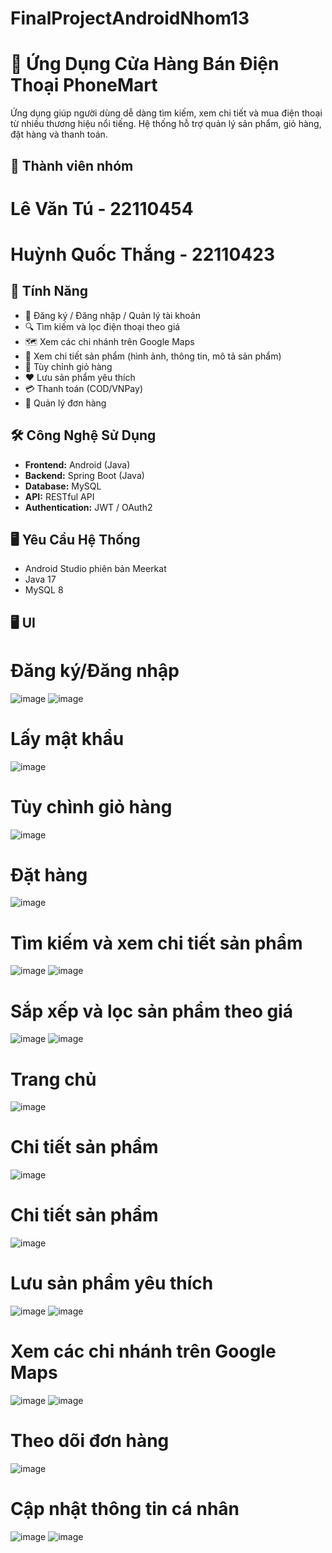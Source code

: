 # FinalProjectAndroidNhom13

# 📱 Ứng Dụng Cửa Hàng Bán Điện Thoại PhoneMart

Ứng dụng giúp người dùng dễ dàng tìm kiếm, xem chi tiết và mua điện thoại từ nhiều thương hiệu nổi tiếng. Hệ thống hỗ trợ quản lý sản phẩm, giỏ hàng, đặt hàng và thanh toán.

## 👥 Thành viên nhóm
# Lê Văn Tú - 22110454
# Huỳnh Quốc Thắng - 22110423

## 🚀 Tính Năng

- 👤 Đăng ký / Đăng nhập / Quản lý tài khoản
- 🔍 Tìm kiếm và lọc điện thoại theo giá
- 🗺️ Xem các chi nhánh trên Google Maps
- 📄 Xem chi tiết sản phẩm (hình ảnh, thông tin, mô tả sản phẩm)
- 🛒 Tùy chỉnh giỏ hàng
- ❤️ Lưu sản phẩm yêu thích
- 💳 Thanh toán (COD/VNPay)
- 🧾 Quản lý đơn hàng

## 🛠️ Công Nghệ Sử Dụng

- **Frontend:** Android (Java)
- **Backend:** Spring Boot (Java)
- **Database:** MySQL 
- **API:** RESTful API
- **Authentication:** JWT / OAuth2

## 🖥️ Yêu Cầu Hệ Thống

- Android Studio phiên bản Meerkat
- Java 17
- MySQL 8


## 🖥️ UI

# Đăng ký/Đăng nhập
![image](https://github.com/user-attachments/assets/ea602ba3-04db-46d4-944a-67d03d65f62a)
![image](https://github.com/user-attachments/assets/512aa23f-e1df-4735-84b8-b6e0096274f6)

# Lấy mật khẩu
![image](https://github.com/user-attachments/assets/401d94be-734a-4e64-a0d9-1fa9aff48dd2)

# Tùy chình giỏ hàng
![image](https://github.com/user-attachments/assets/633dc65f-ce39-4750-a577-5ab6877202d8)

# Đặt hàng
![image](https://github.com/user-attachments/assets/c239d5e1-9bea-47f9-8af1-935c2e92663f)

# Tìm kiếm và xem chi tiết sản phẩm
![image](https://github.com/user-attachments/assets/6d0130cd-3c12-4b4a-82d6-c31d9ec1a9ee)
![image](https://github.com/user-attachments/assets/f0439313-4d40-4301-9f2d-8c01119d3aa6)

# Sắp xếp và lọc sản phẩm theo giá
![image](https://github.com/user-attachments/assets/3f252f62-f383-4649-a6ca-d043d7a6364c)
![image](https://github.com/user-attachments/assets/e7760da2-78c5-4e97-b114-b55986d3735c)

# Trang chủ
![image](https://github.com/user-attachments/assets/c80d1169-2f16-4bbf-bcc6-ddb403dacb2f)

# Chi tiết sản phẩm
![image](https://github.com/user-attachments/assets/3c443e65-0fcf-4324-870d-19a82ed29df7)

# Chi tiết sản phẩm
![image](https://github.com/user-attachments/assets/0c8066eb-ee7f-42ed-9006-cb893e58a8fa)

# Lưu sản phẩm yêu thích
![image](https://github.com/user-attachments/assets/19e61abe-f69d-428e-b68b-30b3e32e4b3c)
![image](https://github.com/user-attachments/assets/5ad4075f-62b4-4ad8-9556-a81c5dc3a332)

# Xem các chi nhánh trên Google Maps
![image](https://github.com/user-attachments/assets/a9523645-0336-4347-9a91-e6c485805632)
![image](https://github.com/user-attachments/assets/94242c7b-19e3-49c3-b89c-593c640e34a8)

# Theo dõi đơn hàng
![image](https://github.com/user-attachments/assets/5d803d97-5c77-4d40-afe3-65695afcbf97)

# Cập nhật thông tin cá nhân
![image](https://github.com/user-attachments/assets/3ab8e215-7235-4ffb-8fcb-7ab7fc664ec8)
![image](https://github.com/user-attachments/assets/d3f32e3a-ae32-4a74-8fb3-fb92546f62d2)










